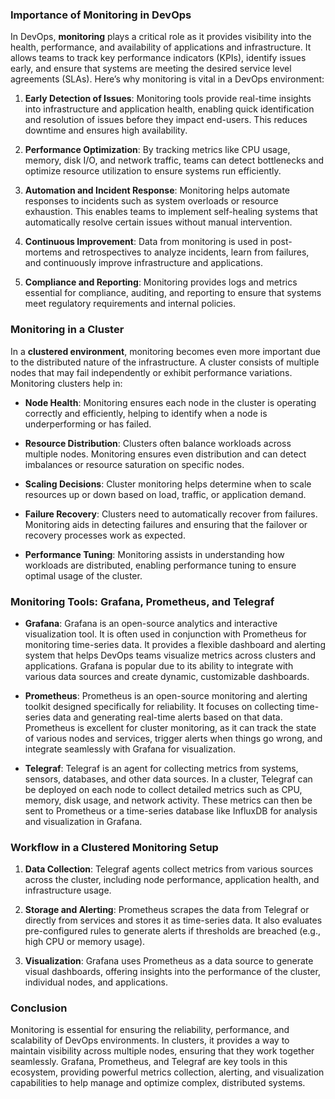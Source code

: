 ### Importance of Monitoring in DevOps

In DevOps, **monitoring** plays a critical role as it provides visibility into the health, performance, and availability of applications and infrastructure. It allows teams to track key performance indicators (KPIs), identify issues early, and ensure that systems are meeting the desired service level agreements (SLAs). Here’s why monitoring is vital in a DevOps environment:

1. **Early Detection of Issues**: Monitoring tools provide real-time insights into infrastructure and application health, enabling quick identification and resolution of issues before they impact end-users. This reduces downtime and ensures high availability.
   
2. **Performance Optimization**: By tracking metrics like CPU usage, memory, disk I/O, and network traffic, teams can detect bottlenecks and optimize resource utilization to ensure systems run efficiently.

3. **Automation and Incident Response**: Monitoring helps automate responses to incidents such as system overloads or resource exhaustion. This enables teams to implement self-healing systems that automatically resolve certain issues without manual intervention.

4. **Continuous Improvement**: Data from monitoring is used in post-mortems and retrospectives to analyze incidents, learn from failures, and continuously improve infrastructure and applications.

5. **Compliance and Reporting**: Monitoring provides logs and metrics essential for compliance, auditing, and reporting to ensure that systems meet regulatory requirements and internal policies.

### Monitoring in a Cluster

In a **clustered environment**, monitoring becomes even more important due to the distributed nature of the infrastructure. A cluster consists of multiple nodes that may fail independently or exhibit performance variations. Monitoring clusters help in:

- **Node Health**: Monitoring ensures each node in the cluster is operating correctly and efficiently, helping to identify when a node is underperforming or has failed.
  
- **Resource Distribution**: Clusters often balance workloads across multiple nodes. Monitoring ensures even distribution and can detect imbalances or resource saturation on specific nodes.
  
- **Scaling Decisions**: Cluster monitoring helps determine when to scale resources up or down based on load, traffic, or application demand.
  
- **Failure Recovery**: Clusters need to automatically recover from failures. Monitoring aids in detecting failures and ensuring that the failover or recovery processes work as expected.
  
- **Performance Tuning**: Monitoring assists in understanding how workloads are distributed, enabling performance tuning to ensure optimal usage of the cluster.

### Monitoring Tools: Grafana, Prometheus, and Telegraf

- **Grafana**: Grafana is an open-source analytics and interactive visualization tool. It is often used in conjunction with Prometheus for monitoring time-series data. It provides a flexible dashboard and alerting system that helps DevOps teams visualize metrics across clusters and applications. Grafana is popular due to its ability to integrate with various data sources and create dynamic, customizable dashboards.

- **Prometheus**: Prometheus is an open-source monitoring and alerting toolkit designed specifically for reliability. It focuses on collecting time-series data and generating real-time alerts based on that data. Prometheus is excellent for cluster monitoring, as it can track the state of various nodes and services, trigger alerts when things go wrong, and integrate seamlessly with Grafana for visualization.

- **Telegraf**: Telegraf is an agent for collecting metrics from systems, sensors, databases, and other data sources. In a cluster, Telegraf can be deployed on each node to collect detailed metrics such as CPU, memory, disk usage, and network activity. These metrics can then be sent to Prometheus or a time-series database like InfluxDB for analysis and visualization in Grafana.

### Workflow in a Clustered Monitoring Setup

1. **Data Collection**: Telegraf agents collect metrics from various sources across the cluster, including node performance, application health, and infrastructure usage.
   
2. **Storage and Alerting**: Prometheus scrapes the data from Telegraf or directly from services and stores it as time-series data. It also evaluates pre-configured rules to generate alerts if thresholds are breached (e.g., high CPU or memory usage).
   
3. **Visualization**: Grafana uses Prometheus as a data source to generate visual dashboards, offering insights into the performance of the cluster, individual nodes, and applications.

### Conclusion

Monitoring is essential for ensuring the reliability, performance, and scalability of DevOps environments. In clusters, it provides a way to maintain visibility across multiple nodes, ensuring that they work together seamlessly. Grafana, Prometheus, and Telegraf are key tools in this ecosystem, providing powerful metrics collection, alerting, and visualization capabilities to help manage and optimize complex, distributed systems.
